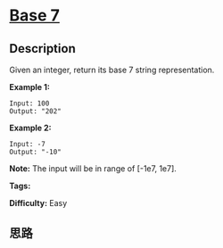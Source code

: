 # [Base 7][title]

## Description

Given an integer, return its base 7 string representation.

**Example 1:**  
            Input: 100    Output: "202"    

**Example 2:**  
            Input: -7    Output: "-10"    

**Note:** The input will be in range of [-1e7, 1e7].


**Tags:** 

**Difficulty:** Easy

## 思路

[title]: https://leetcode.com/problems/base-7
